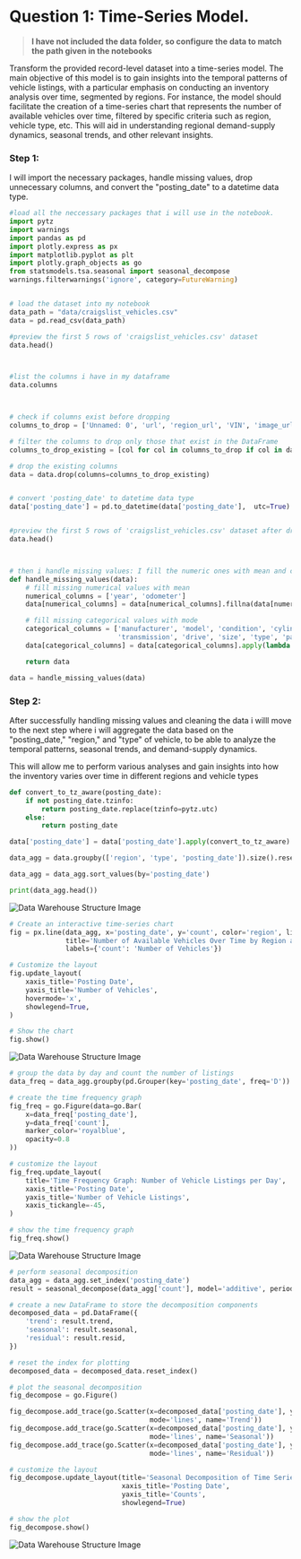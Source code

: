 # Question 1: Time-Series Model. 

> **I have not included the data folder, so configure the data to match the path given in the notebooks**

Transform the provided record-level dataset into a time-series model. The main objective of this model is to gain insights into the temporal patterns of vehicle listings, with a particular emphasis on conducting an inventory analysis over time, segmented by regions. For instance, the model should facilitate the creation of a time-series chart that represents the number of available vehicles over time, filtered by specific criteria such as region, vehicle type, etc. This will aid in understanding regional demand-supply dynamics, seasonal trends, and other relevant insights. 


### **Step 1:**
I will import the necessary packages, handle missing values, drop unnecessary columns, and convert the "posting_date" to a datetime data type.


```python
#load all the neccessary packages that i will use in the notebook. 
import pytz
import warnings
import pandas as pd
import plotly.express as px
import matplotlib.pyplot as plt
import plotly.graph_objects as go
from statsmodels.tsa.seasonal import seasonal_decompose
warnings.filterwarnings('ignore', category=FutureWarning)


# load the dataset into my notebook
data_path = "data/craigslist_vehicles.csv"
data = pd.read_csv(data_path)

#preview the first 5 rows of 'craigslist_vehicles.csv' dataset
data.head() 



#list the columns i have in my dataframe
data.columns



# check if columns exist before dropping
columns_to_drop = ['Unnamed: 0', 'url', 'region_url', 'VIN', 'image_url', 'description', 'county', 'lat', 'long', 'removal_date']

# filter the columns to drop only those that exist in the DataFrame
columns_to_drop_existing = [col for col in columns_to_drop if col in data.columns]

# drop the existing columns
data = data.drop(columns=columns_to_drop_existing)


# convert 'posting_date' to datetime data type
data['posting_date'] = pd.to_datetime(data['posting_date'],  utc=True)


#preview the first 5 rows of 'craigslist_vehicles.csv' dataset after droping unncessary columns and coverting "post)time" to date. 
data.head() 



# then i handle missing values: I fill the numeric ones with mean and categorical ones with mode. 
def handle_missing_values(data):
    # fill missing numerical values with mean
    numerical_columns = ['year', 'odometer']
    data[numerical_columns] = data[numerical_columns].fillna(data[numerical_columns].mean())

    # fill missing categorical values with mode
    categorical_columns = ['manufacturer', 'model', 'condition', 'cylinders', 'fuel', 'title_status',
                           'transmission', 'drive', 'size', 'type', 'paint_color', 'posting_date']
    data[categorical_columns] = data[categorical_columns].apply(lambda x: x.fillna(x.mode().iloc[0]))

    return data

data = handle_missing_values(data)
```

### **Step 2:**
After successfully handling missing values and cleaning the data i willl move to the next step where i will aggregate the data based on the "posting_date," "region," and "type" of vehicle, to be able to analyze the temporal patterns, seasonal trends, and demand-supply dynamics.

This will allow me to perform various analyses and gain insights into how the inventory varies over time in different regions and vehicle types


```python
def convert_to_tz_aware(posting_date):
    if not posting_date.tzinfo:
        return posting_date.replace(tzinfo=pytz.utc)
    else:
        return posting_date

data['posting_date'] = data['posting_date'].apply(convert_to_tz_aware)

data_agg = data.groupby(['region', 'type', 'posting_date']).size().reset_index(name='count')

data_agg = data_agg.sort_values(by='posting_date')

print(data_agg.head())
```

![Data Warehouse Structure Image](https://github.com/HarunMbaabu/Craigslist-Used-Vehicles-Solution-Athena/blob/main/Image/step2.1.png) 


```python
# Create an interactive time-series chart
fig = px.line(data_agg, x='posting_date', y='count', color='region', line_group='type',
              title='Number of Available Vehicles Over Time by Region and Vehicle Type',
              labels={'count': 'Number of Vehicles'})

# Customize the layout
fig.update_layout(
    xaxis_title='Posting Date',
    yaxis_title='Number of Vehicles',
    hovermode='x',
    showlegend=True,
)

# Show the chart
fig.show()
```

![Data Warehouse Structure Image](https://github.com/HarunMbaabu/Craigslist-Used-Vehicles-Solution-Athena/blob/main/Image/simple_trash.png)


```python
# group the data by day and count the number of listings
data_freq = data_agg.groupby(pd.Grouper(key='posting_date', freq='D')).sum().reset_index()

# create the time frequency graph
fig_freq = go.Figure(data=go.Bar(
    x=data_freq['posting_date'],
    y=data_freq['count'],
    marker_color='royalblue',
    opacity=0.8
))

# customize the layout
fig_freq.update_layout(
    title='Time Frequency Graph: Number of Vehicle Listings per Day',
    xaxis_title='Posting Date',
    yaxis_title='Number of Vehicle Listings',
    xaxis_tickangle=-45,
)

# show the time frequency graph
fig_freq.show()
```
![Data Warehouse Structure Image](https://github.com/HarunMbaabu/Craigslist-Used-Vehicles-Solution-Athena/blob/main/Image/step2.3.png)


```python
# perform seasonal decomposition
data_agg = data_agg.set_index('posting_date')
result = seasonal_decompose(data_agg['count'], model='additive', period=365)

# create a new DataFrame to store the decomposition components
decomposed_data = pd.DataFrame({
    'trend': result.trend,
    'seasonal': result.seasonal,
    'residual': result.resid,
})

# reset the index for plotting
decomposed_data = decomposed_data.reset_index()

# plot the seasonal decomposition
fig_decompose = go.Figure()

fig_decompose.add_trace(go.Scatter(x=decomposed_data['posting_date'], y=decomposed_data['trend'],
                                   mode='lines', name='Trend'))
fig_decompose.add_trace(go.Scatter(x=decomposed_data['posting_date'], y=decomposed_data['seasonal'],
                                   mode='lines', name='Seasonal'))
fig_decompose.add_trace(go.Scatter(x=decomposed_data['posting_date'], y=decomposed_data['residual'],
                                   mode='lines', name='Residual'))

# customize the layout
fig_decompose.update_layout(title='Seasonal Decomposition of Time Series',
                            xaxis_title='Posting Date',
                            yaxis_title='Counts',
                            showlegend=True)

# show the plot
fig_decompose.show()
```

![Data Warehouse Structure Image](https://github.com/HarunMbaabu/Craigslist-Used-Vehicles-Solution-Athena/blob/main/Image/step2.4.png)